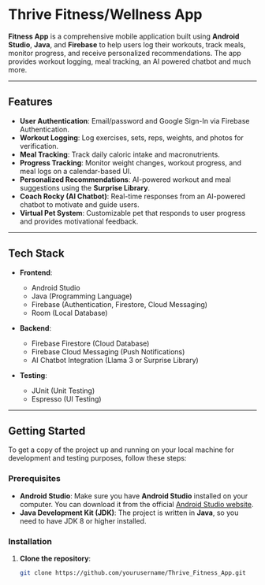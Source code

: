 # Thrive Fitness/Wellness App

**Fitness App** is a comprehensive mobile application built using **Android Studio**, **Java**, and **Firebase** to help users log their workouts, track meals, monitor progress, and receive personalized recommendations. The app provides workout logging, meal tracking, an AI powered chatbot and much more.

---

## Features

- **User Authentication**: Email/password and Google Sign-In via Firebase Authentication.
- **Workout Logging**: Log exercises, sets, reps, weights, and photos for verification.
- **Meal Tracking**: Track daily caloric intake and macronutrients.
- **Progress Tracking**: Monitor weight changes, workout progress, and meal logs on a calendar-based UI.
- **Personalized Recommendations**: AI-powered workout and meal suggestions using the **Surprise Library**.
- **Coach Rocky (AI Chatbot)**: Real-time responses from an AI-powered chatbot to motivate and guide users.
- **Virtual Pet System**: Customizable pet that responds to user progress and provides motivational feedback.

---

## Tech Stack

- **Frontend**:  
  - Android Studio  
  - Java (Programming Language)  
  - Firebase (Authentication, Firestore, Cloud Messaging)  
  - Room (Local Database)

- **Backend**:  
  - Firebase Firestore (Cloud Database)  
  - Firebase Cloud Messaging (Push Notifications)  
  - AI Chatbot Integration (Llama 3 or Surprise Library)

- **Testing**:  
  - JUnit (Unit Testing)  
  - Espresso (UI Testing)

---

## Getting Started

To get a copy of the project up and running on your local machine for development and testing purposes, follow these steps:

### Prerequisites

- **Android Studio**: Make sure you have **Android Studio** installed on your computer. You can download it from the official [Android Studio website](https://developer.android.com/studio).
- **Java Development Kit (JDK)**: The project is written in **Java**, so you need to have JDK 8 or higher installed.

### Installation

1. **Clone the repository**:
   ```bash
   git clone https://github.com/yourusername/Thrive_Fitness_App.git

